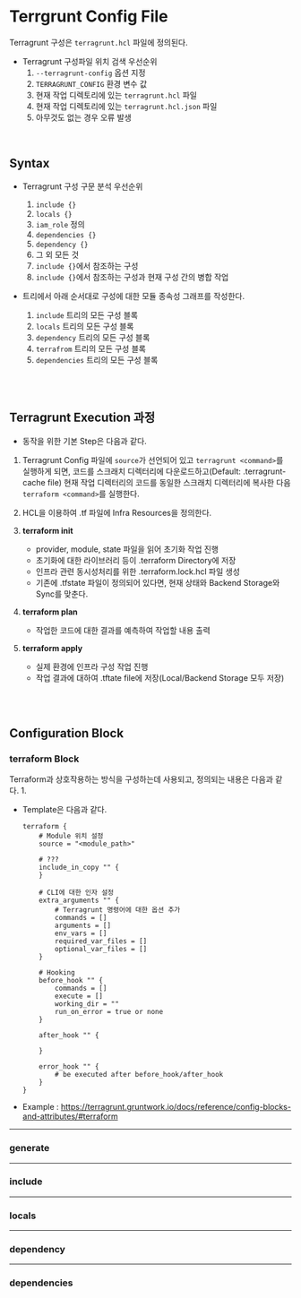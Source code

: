 # Terrgrunt Config File
Terragrunt 구성은 ```terragrunt.hcl``` 파일에 정의된다.
* Terragrunt 구성파일 위치 검색 우선순위
    1. ```--terragrunt-config``` 옵션 지정
    2. ```TERRAGRUNT_CONFIG``` 환경 변수 값
    3. 현재 작업 디렉토리에 있는 ```terragrunt.hcl``` 파일
    4. 현재 작업 디렉토리에 있는 ```terragrunt.hcl.json``` 파일
    5. 아무것도 없는 경우 오류 발생
</br>


## Syntax
* Terragrunt 구성 구문 분석 우선순위
    1. ```include {}```
    2. ```locals {}``` 
    3. ```iam_role``` 정의
    4. ```dependencies {}```
    5. ```dependency {}```
    6. 그 외 모든 것
    7. ```include {}```에서 참조하는 구성
    8. ```include {}```에서 참조하는 구성과 현재 구성 간의 병합 작업

* 트리에서 아래 순서대로 구성에 대한 모듈 종속성 그래프를 작성한다.
    1. ```include``` 트리의 모든 구성 블록
    2. ```locals``` 트리의 모든 구성 블록
    3. ```dependency``` 트리의 모든 구성 블록
    4. ```terrafrom``` 트리의 모든 구성 블록
    5. ```dependencies``` 트리의 모든 구성 블록

</br>
</br>


## Terragrunt Execution 과정
* 동작을 위한 기본 Step은 다음과 같다.
1) Terragrunt Config 파일에 ```source```가 선언되어 있고 ```terragrunt <command>```를 실행하게 되면, 코드를 스크래치 디렉터리에 다운로드하고(Default: .terragrunt-cache file) 현재 작업 디렉터리의 코드를 동일한 스크래치 디렉터리에 복사한 다음 ```terraform <command>```를 실행한다.


2) HCL을 이용하여 .tf 파일에 Infra Resources을 정의한다.
3) __terraform init__
    * provider, module, state 파일을 읽어 초기화 작업 진행
    * 초기화에 대한 라이브러리 등이 .terraform Directory에 저장
    * 인프라 관련 동시성처리를 위한 .terraform.lock.hcl 파일 생성
    * 기존에 .tfstate 파일이 정의되어 있다면, 현재 상태와 Backend Storage와 Sync를 맞춘다.
4) __terraform plan__
    * 작업한 코드에 대한 결과를 예측하여 작업할 내용 출력
5) __terraform apply__
    * 실제 환경에 인프라 구성 작업 진행
    * 작업 결과에 대하여 .tftate file에 저장(Local/Backend Storage 모두 저장)
</br>
</br>






## Configuration Block
### terraform Block
Terraform과 상호작용하는 방식을 구성하는데 사용되고, 정의되는 내용은 다음과 같다.
1. 
* Template은 다음과 같다.
    ```
    terraform {
        # Module 위치 설정
        source = "<module_path>"

        # ???
        include_in_copy "" {
        }

        # CLI에 대한 인자 설정
        extra_arguments "" {
            # Terragrunt 명령어에 대한 옵션 추가
            commands = []
            arguments = []
            env_vars = []
            required_var_files = []
            optional_var_files = []
        }

        # Hooking 
        before_hook "" {
            commands = []
            execute = []
            working_dir = ""
            run_on_error = true or none
        }

        after_hook "" {

        } 

        error_hook "" {
            # be executed after before_hook/after_hook
        }
    }
    ```

* Example : https://terragrunt.gruntwork.io/docs/reference/config-blocks-and-attributes/#terraform



---
### generate




---
### include



---
### locals


---
### dependency


---
### dependencies

